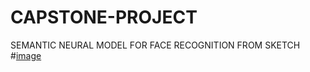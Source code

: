 # CAPSTONE-PROJECT
SEMANTIC NEURAL MODEL FOR FACE RECOGNITION FROM SKETCH
#[image](https://user-images.githubusercontent.com/113563175/218830504-d6d98888-1422-46c9-994b-ecfb2d9a765e.png)
